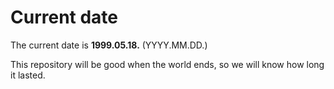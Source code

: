 # Current date

The current date is **1999.05.18.** (YYYY.MM.DD.)

This repository will be good when the world ends, so we will know how long it lasted.